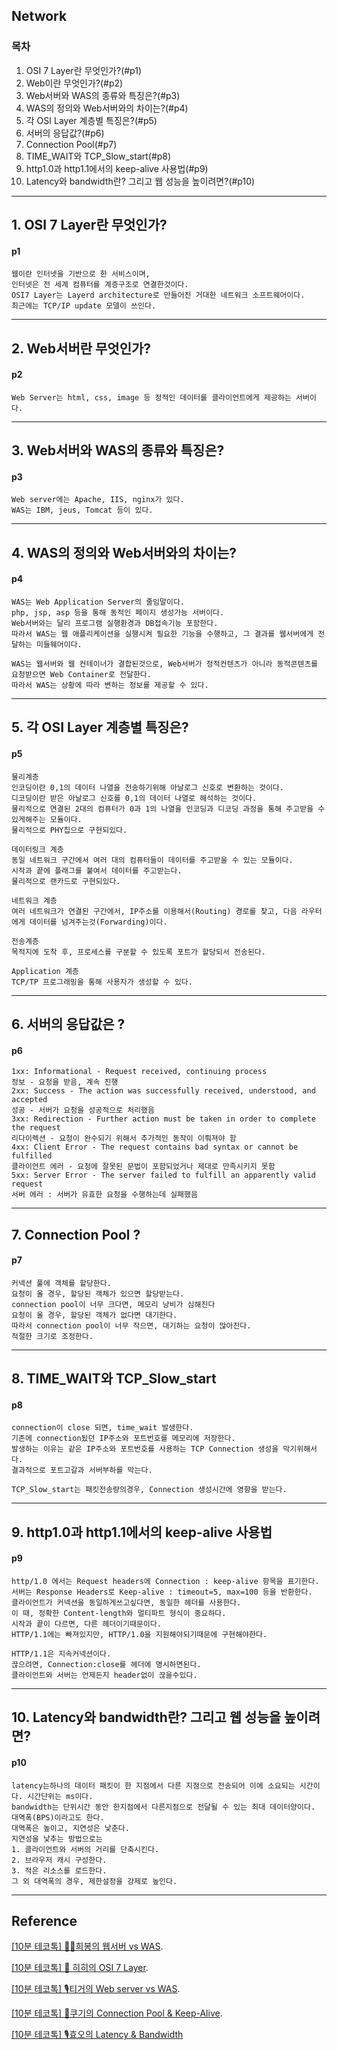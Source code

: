 ## Network
### 목차
1. OSI 7 Layer란 무엇인가?(#p1)
2. Web이란 무엇인가?(#p2)
3. Web서버와 WAS의 종류와 특징은?(#p3)
4. WAS의 정의와 Web서버와의 차이는?(#p4)
5. 각 OSI Layer 계층별 특징은?(#p5)
6. 서버의 응답값?(#p6)
7. Connection Pool(#p7)
8. TIME_WAIT와 TCP_Slow_start(#p8)
9. http1.0과 http1.1에서의 keep-alive 사용법(#p9)
10. Latency와 bandwidth란? 그리고 웹 성능을 높이려면?(#p10)

---

## 1. OSI 7 Layer란 무엇인가?
#### p1
```
웹이란 인터넷을 기반으로 한 서비스이며,
인터넷은 전 세계 컴퓨터를 계증구조로 연결한것이다.
OSI7 Layer는 Layerd architecture로 만들어진 거대한 네트워크 소프트웨어이다.
최근에는 TCP/IP update 모델이 쓰인다.
```

---

## 2. Web서버란 무엇인가?
#### p2
```
Web Server는 html, css, image 등 정적인 데이터를 클라이언트에게 제공하는 서버이다.
```

---

## 3. Web서버와 WAS의 종류와 특징은?
#### p3
```
Web server에는 Apache, IIS, nginx가 있다.
WAS는 IBM, jeus, Tomcat 등이 있다.
```

---

## 4. WAS의 정의와 Web서버와의 차이는?
#### p4
```
WAS는 Web Application Server의 줄임말이다.
php, jsp, asp 등을 통해 동적인 페이지 생성가능 서버이다.
Web서버와는 달리 프로그램 실행환경과 DB접속기능 포함한다.
따라서 WAS는 웹 애플리케이션을 실행시켜 필요한 기능을 수행하고, 그 결과를 웹서버에게 전달하는 미들웨어이다.

WAS는 웹서버와 웹 컨테이너가 결합된것으로, Web서버가 정적컨텐츠가 아니라 동적콘텐츠를 요청받으면 Web Container로 전달한다.
따라서 WAS는 상황에 따라 변하는 정보를 제공할 수 있다.
```

---

## 5. 각 OSI Layer 계층별 특징은?
#### p5
```
물리계층
인코딩이란 0,1의 데이터 나열을 전송하기위해 아날로그 신호로 변환하는 것이다.
디코딩이란 받은 아날로그 신호를 0,1의 데이터 나열로 해석하는 것이다.
물리적으로 연결된 2대의 컴퓨터가 0과 1의 나열을 인코딩과 디코딩 과정을 통해 주고받을 수 있게해주는 모듈이다.
물리적으로 PHY칩으로 구현되있다.

데이터링크 계층
동일 네트워크 구간에서 여러 대의 컴퓨터들이 데이터를 주고받을 수 있는 모듈이다.
시작과 끝에 플래그를 붙여서 데이터를 주고받는다.
물리적으로 랜카드로 구현되있다.

네트워크 계층
여러 네트워크가 연결된 구간에서, IP주소를 이용해서(Routing) 경로를 찾고, 다음 라우터에게 데이터를 넘겨주는것(Forwarding)이다.

전송계층
목적지에 도착 후, 프로세스를 구분할 수 있도록 포트가 할당되서 전송된다.

Application 계층
TCP/TP 프로그래밍을 통해 사용자가 생성할 수 있다.
```

---

## 6. 서버의 응답값은 ?
#### p6
```
1xx: Informational - Request received, continuing process
정보 - 요청을 받음, 계속 진행
2xx: Success - The action was successfully received, understood, and accepted
성공 - 서버가 요청을 성공적으로 처리했음
3xx: Redirection - Further action must be taken in order to complete the request
리다이렉션 - 요청이 완수되기 위해서 추가적인 동작이 이뤄져야 함
4xx: Client Error - The request contains bad syntax or cannot be fulfilled
클라이언트 에러 - 요청에 잘못된 문법이 포함되었거나 제대로 만족시키지 못함
5xx: Server Error - The server failed to fulfill an apparently valid request
서버 에러 : 서버가 유효한 요청을 수행하는데 실패했음
```

---

## 7. Connection Pool ?
#### p7
```
커넥션 풀에 객체를 할당한다.
요청이 올 경우, 할당된 객체가 있으면 할당받는다.
connection pool이 너무 크다면, 메모리 낭비가 심해진다
요청이 올 경우, 할당된 객체가 없다면 대기한다.
따라서 connection pool이 너무 작으면, 대기하는 요청이 많아진다.
적절한 크기로 조정한다.
```

---

## 8. TIME_WAIT와 TCP_Slow_start
#### p8
```
connection이 close 되면, time_wait 발생한다.
기존에 connection됬던 IP주소와 포트번호를 메모리에 저장한다.
발생하는 이유는 같은 IP주소와 포트번호를 사용하는 TCP Connection 생성을 막기위해서다.
결과적으로 포트고갈과 서버부하를 막는다.

TCP_Slow_start는 패킷전송량의경우, Connection 생성시간에 영향을 받는다.
```

---

## 9. http1.0과 http1.1에서의 keep-alive 사용법
#### p9
```
http/1.0 에서는 Request headers에 Connection : keep-alive 항목을 표기한다.
서버는 Response Headers로 Keep-alive : timeout=5, max=100 등을 반환한다.
클라이언트가 커넥션을 동일하게쓰고싶다면, 동일한 헤더를 사용한다.
이 때, 정확한 Content-length와 멀티파트 형식이 중요하다.
시작과 끝이 다르면, 다른 헤더이기때문이다.
HTTP/1.1에는 빠져있지만, HTTP/1.0을 지원해야되기때문에 구현해야한다.

HTTP/1.1은 지속커넥션이다.
끊으려면, Connection:close를 헤더에 명시하면된다.
클라이언트와 서버는 언제든지 header없이 끊을수있다.
```

---

## 10. Latency와 bandwidth란? 그리고 웹 성능을 높이려면?
#### p10
```
latency는하나의 데이터 패킷이 한 지점에서 다른 지점으로 전송되어 이에 소요되는 시간이다. 시간단위는 ms이다.
bandwidth는 단위시간 동안 한지점에서 다른지점으로 전달될 수 있는 최대 데이터양이다. 대역폭(BPS)이라고도 한다.
대역폭은 높이고, 지연성은 낯춘다.
지연성을 낯추는 방법으로는
1. 클라이언트와 서버의 거리를 단축시킨다.
2. 브라우저 캐시 구성한다.
3. 적은 리소스를 로드한다.
그 외 대역폭의 경우, 제한설정을 강제로 높인다.
```

---

## Reference
[[10분 테코톡] 👩‍🦰희봉의 웹서버 vs WAS](https://youtu.be/NyhbNtOq0Bc).

[[10분 테코톡] 🔮 히히의 OSI 7 Layer](https://youtu.be/1pfTxp25MA8).

[[10분 테코톡] 🎙티거의 Web server vs WAS](https://youtu.be/F_vBAbjj4Pk).

[[10분 테코톡] 🍪쿠기의 Connection Pool & Keep-Alive](https://youtu.be/MBgEhSUOlXo).

[[10분 테코톡] 🎙️효오의 Latency & Bandwidth](https://youtu.be/mFBIwEhvZUY)
